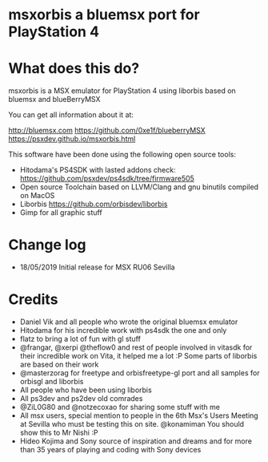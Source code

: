 msxorbis a bluemsx port for PlayStation 4
======================
 
 What does this do?
===================
 
  msxorbis is a MSX emulator for PlayStation 4 using liborbis based on bluemsx and blueBerryMSX
  
  You can get all information about it at:
  
  http://bluemsx.com
  https://github.com/0xe1f/blueberryMSX
  https://psxdev.github.io/msxorbis.html
  
  This software have been done using the following open source tools:
 - Hitodama's PS4SDK with lasted addons check:
   https://github.com/psxdev/ps4sdk/tree/firmware505
 - Open source Toolchain based on LLVM/Clang and gnu binutils compiled on MacOS
 - Liborbis
   https://github.com/orbisdev/liborbis
 - Gimp for all graphic stuff


  Change log
===========================
 - 18/05/2019 Initial release for MSX RU06 Sevilla
 

  Credits
===========================
  
 - Daniel Vik and all people who wrote the original bluemsx emulator
 - Hitodama for his incredible work with ps4sdk the one and only
 - flatz to bring a lot of fun with gl stuff
 - @frangar, @xerpi @theflow0 and rest of people involved in vitasdk for their incredible work on Vita, it helped me a lot :P
	Some parts of liborbis are based on their work
 - @masterzorag for freetype and orbisfreetype-gl port and all samples for orbisgl and liborbis
 - All people who have been using liborbis
 - All ps3dev and ps2dev old comrades
 - @ZiL0G80 and @notzecoxao for sharing some stuff with me
 - All msx users, special mention to people in the 6th Msx's Users Meeting at Sevilla who must be testing this on site. @konamiman You should show this to Mr Nishi :P
 - Hideo Kojima and Sony source of inspiration and dreams and for more than 35 years of playing and coding with Sony devices
  
  
 